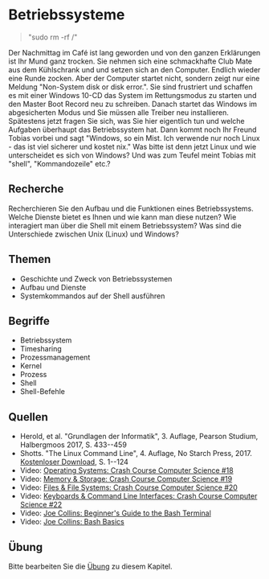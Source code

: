 # Betriebssysteme

> "sudo rm -rf /"

Der Nachmittag im Café ist lang geworden und von den ganzen Erklärungen ist Ihr Mund ganz trocken. Sie nehmen sich eine schmackhafte Club Mate aus dem Kühlschrank und und setzen sich an den Computer. Endlich wieder eine Runde zocken. Aber der Computer startet nicht, sondern zeigt nur eine Meldung "Non-System disk or disk error.". Sie sind frustriert und schaffen es mit einer Windows 10-CD das System im Rettungsmodus zu starten und den Master Boot Record neu zu schreiben. Danach startet das Windows im abgesicherten Modus und Sie müssen alle Treiber neu installieren. Spätestens jetzt fragen Sie sich, was Sie hier eigentlich tun und welche Aufgaben überhaupt das Betriebssystem hat. Dann kommt noch Ihr Freund Tobias vorbei und sagt "Windows, so ein Mist. Ich verwende nur noch Linux - das ist viel sicherer und kostet nix." Was bitte ist denn jetzt Linux und wie unterscheidet es sich von Windows? Und was zum Teufel meint Tobias mit "shell", "Kommandozeile" etc.?

## Recherche

Recherchieren Sie den Aufbau und die Funktionen eines Betriebssystems. Welche Dienste bietet es Ihnen und wie kann man diese nutzen? Wie interagiert man über die Shell mit einem Betriebssystem? Was sind die Unterschiede zwischen Unix (Linux) und Windows?

## Themen

  - Geschichte und Zweck von Betriebssystemen
  - Aufbau und Dienste
  - Systemkommandos auf der Shell ausführen

## Begriffe

  - Betriebssystem
  - Timesharing
  - Prozessmanagement
  - Kernel
  - Prozess
  - Shell
  - Shell-Befehle

## Quellen

  * Herold, et al. "Grundlagen der Informatik", 3. Auflage, Pearson Studium, Halbergmoos 2017, S. 433--459
  * Shotts. "The Linux Command Line", 4. Auflage, No Starch Press, 2017. [Kostenloser Download](https://sourceforge.net/projects/linuxcommand/files/TLCL/17.10/TLCL-17.10.pdf/download), S. 1--124
  * Video: [Operating Systems: Crash Course Computer Science #18](https://youtu.be/26QPDBe-NB8)
  * Video: [Memory & Storage: Crash Course Computer Science #19](https://youtu.be/TQCr9RV7twk)
  * Video: [Files & File Systems: Crash Course Computer Science #20](https://youtu.be/KN8YgJnShPM)
  * Video: [Keyboards & Command Line Interfaces: Crash Course Computer Science #22](https://youtu.be/4RPtJ9UyHS0)
  * Video: [Joe Collins: Beginner's Guide to the Bash Terminal](https://youtu.be/oxuRxtrO2Ag)
  * Video: [Joe Collins: Bash Basics](https://www.youtube.com/playlist?list=PLTXMX1FE5Hj5ZJDt_WMbioFpdWO5SGy8r)

## Übung

Bitte bearbeiten Sie die [Übung](exercise.md) zu diesem Kapitel.

